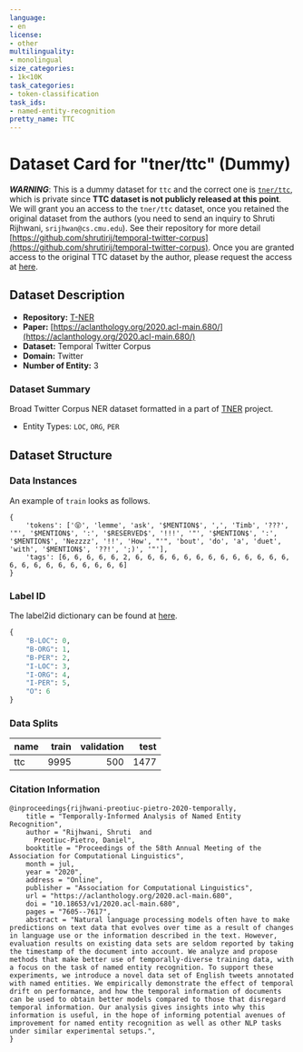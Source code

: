 ```yaml
---
language:
- en
license:
- other
multilinguality:
- monolingual
size_categories:
- 1k<10K
task_categories:
- token-classification
task_ids:
- named-entity-recognition
pretty_name: TTC
---
```


# Dataset Card for "tner/ttc" (Dummy)

***WARNING***: This is a dummy dataset for `ttc` and the correct one is [`tner/ttc`](https://huggingface.co/datasets/tner/ttc), which is private since **TTC dataset is not publicly released at this point**. We will grant you an access to the `tner/ttc` dataset, once you retained the original dataset from the authors (you need to send an inquiry to Shruti Rijhwani, `srijhwan@cs.cmu.edu`). See their repository for more detail [https://github.com/shrutirij/temporal-twitter-corpus](https://github.com/shrutirij/temporal-twitter-corpus).
Once you are granted access to the original TTC dataset by the author, please request the access at [here](https://huggingface.co/datasets/tner/ttc_dummy/discussions/1).

## Dataset Description

- **Repository:** [T-NER](https://github.com/asahi417/tner)
- **Paper:** [https://aclanthology.org/2020.acl-main.680/](https://aclanthology.org/2020.acl-main.680/)
- **Dataset:** Temporal Twitter Corpus
- **Domain:** Twitter
- **Number of Entity:** 3


### Dataset Summary
Broad Twitter Corpus NER dataset formatted in a part of [TNER](https://github.com/asahi417/tner) project.
- Entity Types: `LOC`, `ORG`, `PER`

## Dataset Structure

### Data Instances
An example of `train` looks as follows.

```
{
    'tokens': ['😝', 'lemme', 'ask', '$MENTION$', ',', 'Timb', '???', '"', '$MENTION$', ':', '$RESERVED$', '!!!', '"', '$MENTION$', ':', '$MENTION$', 'Nezzzz', '!!', 'How', "'", 'bout', 'do', 'a', 'duet', 'with', '$MENTION$', '??!', ';)', '"'],
    'tags': [6, 6, 6, 6, 6, 2, 6, 6, 6, 6, 6, 6, 6, 6, 6, 6, 6, 6, 6, 6, 6, 6, 6, 6, 6, 6, 6, 6, 6]
}
```

### Label ID
The label2id dictionary can be found at [here](https://huggingface.co/datasets/tner/btc/raw/main/dataset/label.json).
```python
{
    "B-LOC": 0,
    "B-ORG": 1,
    "B-PER": 2,
    "I-LOC": 3,
    "I-ORG": 4,
    "I-PER": 5,
    "O": 6
}
```

### Data Splits

|  name   |train|validation|test|
|---------|----:|---------:|---:|
|ttc      | 9995|       500|1477|

### Citation Information

```
@inproceedings{rijhwani-preotiuc-pietro-2020-temporally,
    title = "Temporally-Informed Analysis of Named Entity Recognition",
    author = "Rijhwani, Shruti  and
      Preotiuc-Pietro, Daniel",
    booktitle = "Proceedings of the 58th Annual Meeting of the Association for Computational Linguistics",
    month = jul,
    year = "2020",
    address = "Online",
    publisher = "Association for Computational Linguistics",
    url = "https://aclanthology.org/2020.acl-main.680",
    doi = "10.18653/v1/2020.acl-main.680",
    pages = "7605--7617",
    abstract = "Natural language processing models often have to make predictions on text data that evolves over time as a result of changes in language use or the information described in the text. However, evaluation results on existing data sets are seldom reported by taking the timestamp of the document into account. We analyze and propose methods that make better use of temporally-diverse training data, with a focus on the task of named entity recognition. To support these experiments, we introduce a novel data set of English tweets annotated with named entities. We empirically demonstrate the effect of temporal drift on performance, and how the temporal information of documents can be used to obtain better models compared to those that disregard temporal information. Our analysis gives insights into why this information is useful, in the hope of informing potential avenues of improvement for named entity recognition as well as other NLP tasks under similar experimental setups.",
}
```